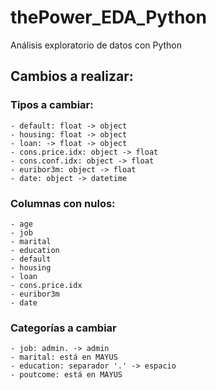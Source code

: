 # thePower_EDA_Python
Análisis exploratorio de datos con Python






## Cambios a realizar:

### Tipos a cambiar:

    - default: float -> object
    - housing: float -> object
    - loan: -> float -> object
    - cons.price.idx: object -> float
    - cons.conf.idx: object -> float
    - euribor3m: object -> float
    - date: object -> datetime
    
### Columnas con nulos:

    - age
    - job
    - marital
    - education
    - default
    - housing
    - loan
    - cons.price.idx
    - euribor3m
    - date


### Categorías a cambiar

    - job: admin. -> admin
    - marital: está en MAYUS
    - education: separador '.' -> espacio
    - poutcome: está en MAYUS
